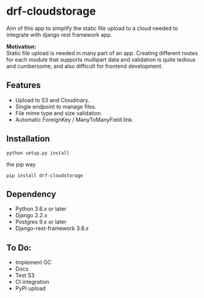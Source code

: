 drf-cloudstorage
================
Aim of this app to simplify the static file upload to a cloud needed to integrate with 
django rest framework app.

**Motivation:**  
Static file upload is needed in many part of an app. 
Creating different routes for each module that supports multipart data and validation is quite
tedious and cumbersome; and also difficult for frontend development.

## Features

* Upload to S3 and Cloudinary.
* Single endpoint to manage files.
* File mime type and size validation.
* Automatic ForeignKey / ManyToManyField link. 

## Installation

    python setup.py install
    
the pip way

    pip install drf-cloudstorage
    
    
## Dependency

- Python 3.6.x or later
- Django 2.2.x
- Postgres 9.x or later
- Django-rest-framework 3.8.x

## To Do:

* Implement GC
* Docs
* Test S3
* CI integration
* PyPI upload
